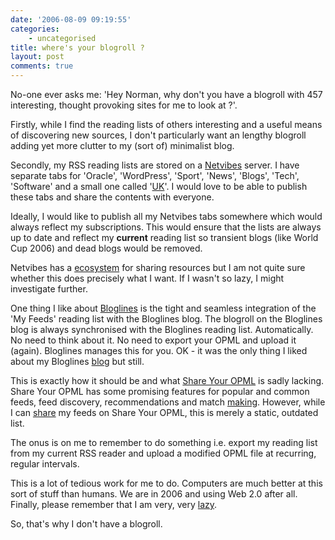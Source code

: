 ```yaml
---
date: '2006-08-09 09:19:55'
categories:
    - uncategorised
title: where's your blogroll ?
layout: post
comments: true
---
```


No-one ever asks me: 'Hey Norman, why don't you have a blogroll with 457
interesting, thought provoking sites for me to look at ?'.

Firstly, while I find the reading lists of others interesting and a
useful means of discovering new sources, I don't particularly want an
lengthy blogroll adding yet more clutter to my (sort of) minimalist
blog.

Secondly, my RSS reading lists are stored on a
[Netvibes](http://www.netvibes.com/) server. I have separate tabs for
'Oracle', 'WordPress', 'Sport', 'News', 'Blogs', 'Tech', 'Software' and
a small one called
'[UK](http://www.nbrightside.com/blog/2006/08/08/the-state-of-the-uk-blogosphere/)'.
I would love to be able to publish these tabs and share the contents
with everyone.

Ideally, I would like to publish all my Netvibes tabs somewhere which
would always reflect my subscriptions. This would ensure that the lists
are always up to date and reflect my **current** reading list so
transient blogs (like World Cup 2006) and dead blogs would be removed.

Netvibes has a [ecosystem](http://eco.netvibes.com/) for sharing
resources but I am not quite sure whether this does precisely what I
want. If I wasn't so lazy, I might investigate further.

One thing I like about [Bloglines](http://www.bloglines.com/) is the
tight and seamless integration of the 'My Feeds' reading list with the
Bloglines blog. The blogroll on the Bloglines blog is always
synchronised with the Bloglines reading list. Automatically. No need to
think about it. No need to export your OPML and upload it (again).
Bloglines manages this for you. OK - it was the only thing I liked about
my Bloglines [blog](http://www.bloglines.com/blog/andycowl) but still.

This is exactly how it should be and what [Share Your
OPML](http://share.opml.org/) is sadly lacking. Share Your OPML has some
promising features for popular and common feeds, feed discovery,
recommendations and match
[making](http://www.nbrightside.com/blog/2006/06/02/blind-date/).
However, while I can
[share](http://share.opml.org/viewsharedfeeds/?user_id=3948) my feeds on
Share Your OPML, this is merely a static, outdated list.

The onus is on me to remember to do something i.e. export my reading
list from my current RSS reader and upload a modified OPML file at
recurring, regular intervals.

This is a lot of tedious work for me to do. Computers are much better at
this sort of stuff than humans. We are in 2006 and using Web 2.0 after
all. Finally, please remember that I am very, very
[lazy](http://www.nbrightside.com/blog/2006/01/27/unix-for-lazy-people/).

So, that's why I don't have a blogroll.
